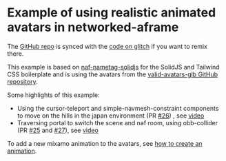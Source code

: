 # Example of using realistic animated avatars in networked-aframe

The [GitHub repo](https://github.com/networked-aframe/naf-valid-avatars) is synced with the [code on glitch](https://glitch.com/edit/#!/naf-valid-avatars) if you want to remix there.

This example is based on [naf-nametag-solidjs](https://github.com/networked-aframe/naf-nametag-solidjs) for the SolidJS and Tailwind CSS boilerplate
and is using the avatars from the [valid-avatars-glb GitHub repository](https://github.com/c-frame/valid-avatars-glb).

Some highlights of this example:

- Using the cursor-teleport and simple-navmesh-constraint components to move on the hills in the japan environment (PR [#26](https://github.com/networked-aframe/naf-valid-avatars/pull/26))
, see [video](https://github.com/networked-aframe/naf-valid-avatars/assets/112249/73054d01-6c1b-4d29-9eb1-81cba45d938c)
- Traversing portal to switch the scene and naf room, using obb-collider (PR [#25](https://github.com/networked-aframe/naf-valid-avatars/pull/25) and [#27](https://github.com/networked-aframe/naf-valid-avatars/pull/27)), see [video](https://github.com/networked-aframe/naf-valid-avatars/assets/112249/4dd0abfb-840a-4da1-9e42-6fb4ec48adfc)

To add a new mixamo animation to the avatars, see [how to create an animation](https://github.com/networked-aframe/naf-valid-avatars/blob/main/docs/animation.md).
